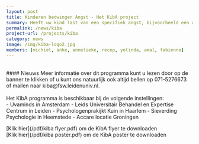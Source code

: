 ```yaml
---
layout: post
title: Kinderen bedwingen Angst - Het KibA project
summary: Heeft uw kind last van een specifiek angst, bijvoorbeeld een angst voor honden, hoogtes, injecties, onweer, het donker, spinnen of andere dieren? Dan is het KibA programma misschien wel iets voor hem of haar!
permalink: /news/kiba
project-url: /projects/kiba
category: news
image: /img/kiba-logo2.jpg
members: [michiel, anke, annelieke, recep, yolinda, amal, fabienne]
---
```



<br>
#### Nieuws
Meer informatie over dit programma kunt u lezen door op de banner te klikken of u kunt ons natuurlijk ook altijd bellen op 071-5276673 of mailen naar kiba@fsw.leidenuniv.nl.
<br>
<br>
Het KibA programma is beschikbaar bij de volgende instellingen: <br>
- Uvaminds in Amsterdam
- Leids Universitair Behandel en Expertise Centrum in Leiden
- Psychologenprakijkt Kuin in Haarlem 
- Sieverding Psychologie in Heemstede
- Accare locatie Groningen

[Klik hier](/pdf/kiba flyer.pdf) om de KibA flyer te downloaden
<br>
[Klik hier](/pdf/kiba poster.pdf) om de KibA poster te downloaden
